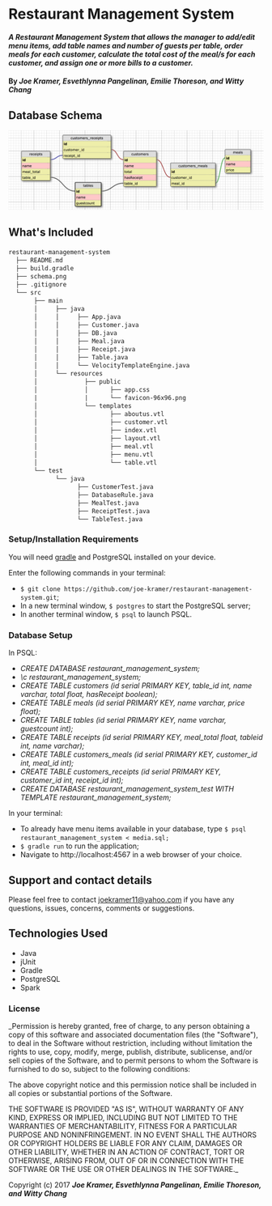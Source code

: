 # Restaurant Management System

#### _A Restaurant Management System that allows the manager to add/edit menu items, add table names and number of guests per table, order meals for each customer, calculate the total cost of the meal/s for each customer, and assign one or more bills to a customer._

#### By _**Joe Kramer, Esvethlynna Pangelinan, Emilie Thoreson, and Witty Chang**_

## Database Schema

![database diagram](schema.png)

## What's Included

```
restaurant-management-system
  ├── README.md
  ├── build.gradle
  ├── schema.png
  ├── .gitignore
  └── src
       ├── main
       │     ├── java
       │     │     ├── App.java
       │     │     ├── Customer.java
       │     │     ├── DB.java
       │     │     ├── Meal.java
       │     │     ├── Receipt.java
       │     │     ├── Table.java
       │     │     └── VelocityTemplateEngine.java
       │     └── resources
       │             ├── public
       │             │      ├── app.css
       |             |      └── favicon-96x96.png
       │             └── templates
       │                    ├── aboutus.vtl
       │                    ├── customer.vtl
       │                    ├── index.vtl
       │                    ├── layout.vtl
       │                    ├── meal.vtl
       │                    ├── menu.vtl
       │                    └── table.vtl
       └── test
             └── java
                   ├── CustomerTest.java
                   ├── DatabaseRule.java
                   ├── MealTest.java
                   ├── ReceiptTest.java
                   └── TableTest.java
```

### Setup/Installation Requirements

You will need [gradle](https://gradle.org/gradle-download/) and PostgreSQL installed on your device.

Enter the following commands in your terminal:
* `$ git clone https://github.com/joe-kramer/restaurant-management-system.git`;
* In a new terminal window, `$ postgres` to start the PostgreSQL server;
* In another terminal window, `$ psql` to launch PSQL.


### Database Setup

In PSQL:

* _CREATE DATABASE restaurant_management_system;_
* _\c restaurant_management_system;_
* _CREATE TABLE customers (id serial PRIMARY KEY, table_id int, name varchar, total float, hasReceipt boolean);_
* _CREATE TABLE meals (id serial PRIMARY KEY, name varchar, price float);_
* _CREATE TABLE tables (id serial PRIMARY KEY, name varchar, guestcount int);_
* _CREATE TABLE receipts (id serial PRIMARY KEY, meal_total float, tableid int, name varchar);_
* _CREATE TABLE customers_meals (id serial PRIMARY KEY, customer_id int, meal_id int);_
* _CREATE TABLE customers_receipts (id serial PRIMARY KEY, customer_id int, receipt_id int);_
* _CREATE DATABASE restaurant_management_system_test WITH TEMPLATE restaurant_management_system;_

In your terminal:
* To already have menu items available in your database, type `$ psql restaurant_management_system < media.sql;`
* `$ gradle run` to run the application;
* Navigate to http://localhost:4567 in a web browser of your choice.

## Support and contact details

Please feel free to contact joekramer11@yahoo.com if you have any questions, issues, concerns, comments or suggestions.

## Technologies Used

* Java
* jUnit
* Gradle
* PostgreSQL
* Spark

### License

_Permission is hereby granted, free of charge, to any person obtaining a copy of this software and associated documentation files (the "Software"), to deal in the Software without restriction, including without limitation the rights to use, copy, modify, merge, publish, distribute, sublicense, and/or sell copies of the Software, and to permit persons to whom the Software is furnished to do so, subject to the following conditions:

The above copyright notice and this permission notice shall be included in all copies or substantial portions of the Software.

THE SOFTWARE IS PROVIDED "AS IS", WITHOUT WARRANTY OF ANY KIND, EXPRESS OR IMPLIED, INCLUDING BUT NOT LIMITED TO THE WARRANTIES OF MERCHANTABILITY, FITNESS FOR A PARTICULAR PURPOSE AND NONINFRINGEMENT. IN NO EVENT SHALL THE AUTHORS OR COPYRIGHT HOLDERS BE LIABLE FOR ANY CLAIM, DAMAGES OR OTHER LIABILITY, WHETHER IN AN ACTION OF CONTRACT, TORT OR OTHERWISE, ARISING FROM, OUT OF OR IN CONNECTION WITH THE SOFTWARE OR THE USE OR OTHER DEALINGS IN THE SOFTWARE._

Copyright (c) 2017 **_Joe Kramer, Esvethlynna Pangelinan, Emilie Thoreson, and Witty Chang_**
